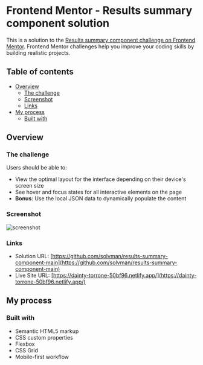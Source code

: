 # Frontend Mentor - Results summary component solution

This is a solution to the [Results summary component challenge on Frontend Mentor](https://www.frontendmentor.io/challenges/results-summary-component-CE_K6s0maV). Frontend Mentor challenges help you improve your coding skills by building realistic projects.

## Table of contents

- [Overview](#overview)
  - [The challenge](#the-challenge)
  - [Screenshot](#screenshot)
  - [Links](#links)
- [My process](#my-process)
  - [Built with](#built-with)

## Overview

### The challenge

Users should be able to:

- View the optimal layout for the interface depending on their device's screen size
- See hover and focus states for all interactive elements on the page
- **Bonus**: Use the local JSON data to dynamically populate the content

### Screenshot

![screenshot](./screenshot.jpg)

### Links

- Solution URL: [https://github.com/solvman/results-summary-component-main](https://github.com/solvman/results-summary-component-main)
- Live Site URL: [https://dainty-torrone-50bf96.netlify.app/](https://dainty-torrone-50bf96.netlify.app/)

## My process

### Built with

- Semantic HTML5 markup
- CSS custom properties
- Flexbox
- CSS Grid
- Mobile-first workflow
